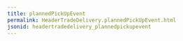 ```yaml
---
title: plannedPickUpEvent
permalink: HeaderTradeDelivery.plannedPickUpEvent.html
jsonid: headertradedelivery_plannedpickupevent
---
```

